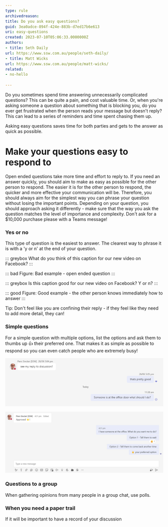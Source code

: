 ```yaml
---
type: rule
archivedreason:
title: Do you ask easy questions?
guid: 3ea0adce-894f-424e-883b-d7ed17b6e613
uri: easy-questions
created: 2023-07-10T05:06:33.0000000Z
authors: 
- title: Seth Daily
url: https://www.ssw.com.au/people/seth-daily/
- title: Matt Wicks
url: https://www.ssw.com.au/people/matt-wicks/
related:
- no-hello

---
```


Do you sometimes spend time answering unnecessarily complicated questions? This can be quite a pain, and cost valuable time. Or, when you're asking someone a question about something that is blocking you, do you ever get frustrated when the person reads your message but doesn't reply? This can lead to a series of reminders and time spent chasing them up.

Asking easy questions saves time for both parties and gets to the answer as quick as possible.

<!--endintro-->

# Make your questions easy to respond to

Open ended questions take more time and effort to reply to. If you need an answer quickly, you should aim to make as easy as possible for the other person to respond. The easier it is for the other person to respond, the quicker and more effective your communication will be. Therefore, you should always aim for the simplest way you can phrase your question without losing the important points. Depending on your question, you should approach asking it differently - make sure that the way you ask the question matches the level of importance and complexity. Don't ask for a $10,000 purchase please with a Teams message!

### Yes or no

This type of question is the easiest to answer. The clearest way to phrase it is with a 'y or n' at the end of your question.

::: greybox
What do you think of this caption for our new video on Facebook?
:::

::: bad
Figure: Bad example - open ended question
:::

::: greybox
Is this caption good for our new video on Facebook? Y or n?
:::

::: good
Figure: Good example - the other person knows immediately how to answer
:::

Tip: Don't feel like you are confining their reply - if they feel like they need to add more detail, they can!

### Simple questions

For a simple question with multiple options, list the options and ask them to thumbs up 👍 their preferred one. That makes it as simple as possible to respond so you can even catch people who are extremely busy!

![Figure: ❌ Bad example - The person might spend unnecessary time pondering and then typing a reply ](bad-question.png)

![Figure: ✅ Good example - The question and options are easy for a busy person to action ](no-hello.jpg)

### Questions to a group

When gathering opinions from many people in a group chat, use polls.

### When you need a paper trail

If it will be important to have a record of your discussion

